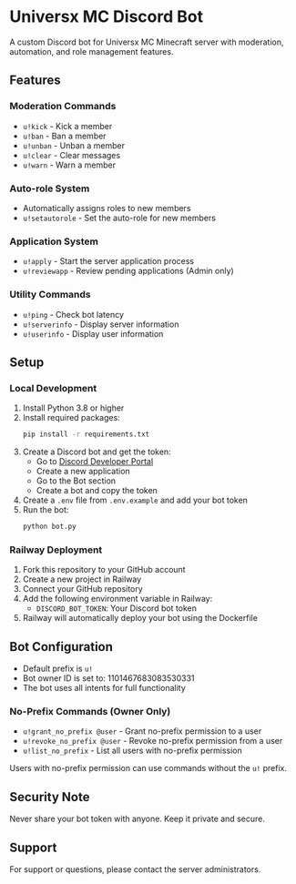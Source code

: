 # Universx MC Discord Bot

A custom Discord bot for Universx MC Minecraft server with moderation, automation, and role management features.

## Features

### Moderation Commands
- `u!kick` - Kick a member
- `u!ban` - Ban a member
- `u!unban` - Unban a member
- `u!clear` - Clear messages
- `u!warn` - Warn a member

### Auto-role System
- Automatically assigns roles to new members
- `u!setautorole` - Set the auto-role for new members

### Application System
- `u!apply` - Start the server application process
- `u!reviewapp` - Review pending applications (Admin only)

### Utility Commands
- `u!ping` - Check bot latency
- `u!serverinfo` - Display server information
- `u!userinfo` - Display user information

## Setup

### Local Development
1. Install Python 3.8 or higher
2. Install required packages:
   ```bash
   pip install -r requirements.txt
   ```
3. Create a Discord bot and get the token:
   - Go to [Discord Developer Portal](https://discord.com/developers/applications)
   - Create a new application
   - Go to the Bot section
   - Create a bot and copy the token
4. Create a `.env` file from `.env.example` and add your bot token
5. Run the bot:
   ```bash
   python bot.py
   ```

### Railway Deployment
1. Fork this repository to your GitHub account
2. Create a new project in Railway
3. Connect your GitHub repository
4. Add the following environment variable in Railway:
   - `DISCORD_BOT_TOKEN`: Your Discord bot token
5. Railway will automatically deploy your bot using the Dockerfile

## Bot Configuration

- Default prefix is `u!`
- Bot owner ID is set to: 1101467683083530331
- The bot uses all intents for full functionality

### No-Prefix Commands (Owner Only)
- `u!grant_no_prefix @user` - Grant no-prefix permission to a user
- `u!revoke_no_prefix @user` - Revoke no-prefix permission from a user
- `u!list_no_prefix` - List all users with no-prefix permission

Users with no-prefix permission can use commands without the `u!` prefix.

## Security Note

Never share your bot token with anyone. Keep it private and secure.

## Support

For support or questions, please contact the server administrators.